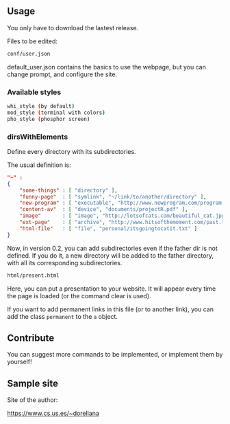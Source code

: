## Usage

You only have to download the lastest release.

Files to be edited:

```bash
conf/user.json
```
default_user.json contains the basics to use the webpage, but you can change prompt, and configure the site.

### Available styles

```bash
whi_style (by default)
mod_style (terminal with colors)
pho_style (phosphor screen)
```

### dirsWithElements

Define every directory with its subdirectories.

The usual definition is:

```json
"~" :
{
    "some-things" : [ "directory" ],
    "funny-page"  : [ "symlink", "~/link/to/another/directory" ],
    "new-program" : [ "executable", "http://www.newprogram.com/program.exe" ],
    "content-av"  : [ "device", "documents/projectR.pdf" ],
    "image"       : [ "image", "http://lotsofcats.com/beautiful_cat.jpg" ],
    "ext-page"    : [ "archive", "http://www.hitsofthemoment.com/past.txt" ],
    "html-file"   : [ "file", "personal/itsgoingtocatit.txt" ]
}

```
Now, in version 0.2, you can add subdirectories even if the father dir is not defined.
If you do it, a new directory will be added to the father directory, with all its corresponding subdirectories.



```bash
html/present.html
```
Here, you can put a presentation to your website.
It will appear every time the page is loaded (or the command clear is used).

If you want to add permanent links in this file (or to another link), you can add
the class ```permanent``` to the ```a``` object.

## Contribute

You can suggest more commands to be implemented, or implement them by yourself!

## Sample site

Site of the author:

https://www.cs.us.es/~dorellana